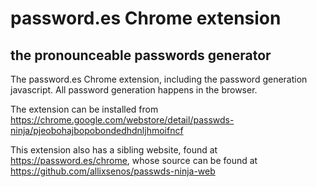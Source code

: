 # password.es Chrome extension
## the pronounceable passwords generator

The password.es Chrome extension, including the password generation javascript. All password generation happens in the browser.

The extension can be installed from https://chrome.google.com/webstore/detail/passwds-ninja/pjeobohajbopobondedhdnljhmoifncf

This extension also has a sibling website, found at https://password.es/chrome, whose source can be found at https://github.com/allixsenos/passwds-ninja-web
